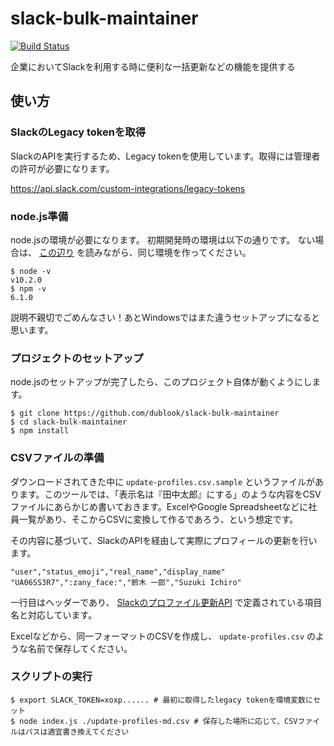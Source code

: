 # slack-bulk-maintainer
[![Build Status](https://travis-ci.com/dublook/slack-bulk-maintainer.svg?branch=master)](https://travis-ci.com/dublook/slack-bulk-maintainer)

企業においてSlackを利用する時に便利な一括更新などの機能を提供する

## 使い方
### SlackのLegacy tokenを取得
SlackのAPIを実行するため、Legacy tokenを使用しています。取得には管理者の許可が必要になります。

https://api.slack.com/custom-integrations/legacy-tokens

### node.js準備
node.jsの環境が必要になります。
初期開発時の環境は以下の通りです。
ない場合は、 [この辺り](https://qiita.com/akakuro43/items/600e7e4695588ab2958d) を読みながら、同じ環境を作ってください。
```
$ node -v
v10.2.0
$ npm -v
6.1.0
```

説明不親切でごめんなさい！あとWindowsではまた違うセットアップになると思います。

### プロジェクトのセットアップ
node.jsのセットアップが完了したら、このプロジェクト自体が動くようにします。

```
$ git clone https://github.com/dublook/slack-bulk-maintainer
$ cd slack-bulk-maintainer
$ npm install
```

### CSVファイルの準備
ダウンロードされてきた中に `update-profiles.csv.sample` というファイルがあります。このツールでは、「表示名は『田中太郎』にする」のような内容をCSVファイルにあらかじめ書いておきます。ExcelやGoogle Spreadsheetなどに社員一覧があり、そこからCSVに変換して作るであろう、という想定です。

その内容に基づいて、SlackのAPIを経由して実際にプロフィールの更新を行います。


```
"user","status_emoji","real_name","display_name"
"UA06SS3R7",":zany_face:","鈴木 一郎","Suzuki Ichiro"
```

一行目はヘッダーであり、 [Slackのプロファイル更新API](https://api.slack.com/methods/users.profile.set) で定義されている項目名と対応しています。

Excelなどから、同一フォーマットのCSVを作成し、 `update-profiles.csv` のような名前で保存してください。

### スクリプトの実行
```
$ export SLACK_TOKEN=xoxp...... # 最初に取得したlegacy tokenを環境変数にセット
$ node index.js ./update-profiles-md.csv # 保存した場所に応じて、CSVファイルはパスは適宜書き換えてください
```